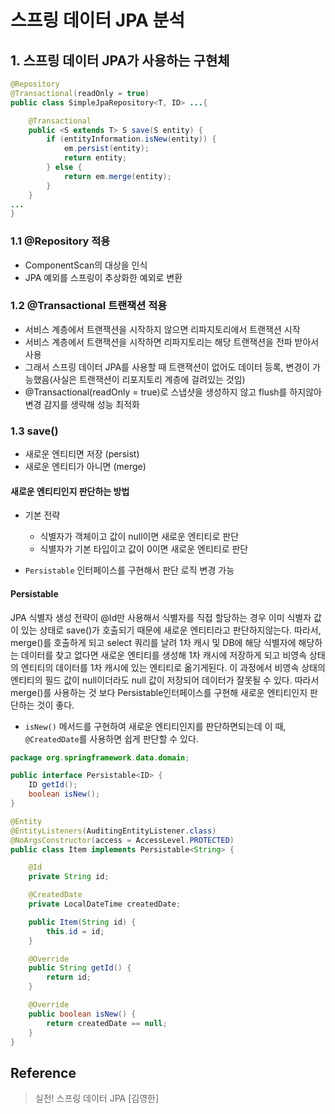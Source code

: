 # 스프링 데이터 JPA 분석

## 1. 스프링 데이터 JPA가 사용하는 구현체

```java
@Repository
@Transactional(readOnly = true)
public class SimpleJpaRepository<T, ID> ...{

    @Transactional
    public <S extends T> S save(S entity) {
        if (entityInformation.isNew(entity)) {
            em.persist(entity);
            return entity;
        } else {
            return em.merge(entity);
        } 
    }
... 
}

```

### 1.1 @Repository 적용
- ComponentScan의 대상을 인식
- JPA 예외를 스프링이 추상화한 예외로 변환

### 1.2 @Transactional 트랜잭션 적용

- 서비스 계층에서 트랜잭션을 시작하지 않으면 리파지토리에서 트랜잭션 시작
- 서비스 계층에서 트랜잭션을 시작하면 리파지토리는 해당 트랜잭션을 전파 받아서 사용
- 그래서 스프링 데이터 JPA를 사용할 때 트랜잭션이 없어도 데이터 등록, 변경이 가능했음(사실은 트랜잭션이 리포지토리 계층에 걸려있는 것임)
- @Transactional(readOnly = true)로 스냅샷을 생성하지 않고 flush를 하지않아 변경 감지를 생략해 성능 최적화

### 1.3 save()
- 새로운 엔티티면 저장 (persist)
- 새로운 엔티티가 아니면 (merge)

#### 새로운 엔티티인지 판단하는 방법
- 기본 전략

    + 식별자가 객체이고 값이 null이면 새로운 엔티티로 판단
    + 식별자가 기본 타입이고 값이 0이면 새로운 엔티티로 판단

- `Persistable` 인터페이스를 구현해서 판단 로직 변경 가능

#### Persistable
JPA 식별자 생성 전략이 @Id만 사용해서 식별자를 직접 할당하는 경우 이미 식별자 값이 있는 상태로 save()가 호출되기 때문에 새로운 엔티티라고 판단하지않는다. 따라서, merge()를 호출하게 되고 select 쿼리를 날려 1차 캐시 및 DB에 해당 식별자에 해당하는 데이터를 찾고 없다면 새로운 엔티티를 생성해 1차 캐시에 저장하게 되고 비영속 상태의 엔티티의 데이터를 1차 캐시에 있는 엔티티로 옮기게된다. 이 과정에서 비영속 상태의 엔티티의 필드 값이 null이더라도 null 값이 저장되어 데이터가 잘못될 수 있다. 따라서 merge()를 사용하는 것 보다 Persistable인터페이스를 구현해 새로운 엔티티인지 판단하는 것이 좋다.

- `isNew()` 메서드를 구현하여 새로운 엔티티인지를 판단하면되는데 이 때, `@CreatedDate`를 사용하면 쉽게 판단할 수 있다.

```java
package org.springframework.data.domain;

public interface Persistable<ID> {
    ID getId();
    boolean isNew();
}
```

```java
@Entity
@EntityListeners(AuditingEntityListener.class)
@NoArgsConstructor(access = AccessLevel.PROTECTED)
public class Item implements Persistable<String> {

    @Id
    private String id;

    @CreatedDate
    private LocalDateTime createdDate;

    public Item(String id) {
        this.id = id;
    }

    @Override
    public String getId() {
        return id; 
    }

    @Override
    public boolean isNew() {
        return createdDate == null;
    }
}
```

## Reference
> 실전! 스프링 데이터 JPA [김영한]
